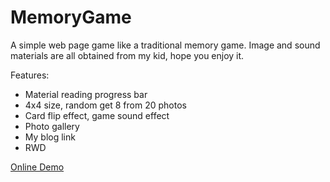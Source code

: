 # MemoryGame

A simple web page game like a traditional memory game. Image and sound materials are all obtained from my kid, hope you enjoy it.

Features:
* Material reading progress bar
* 4x4 size, random get 8 from 20 photos
* Card flip effect, game sound effect
* Photo gallery
* My blog link
* RWD

[Online Demo](https://z29591259.github.io/MemoryGame/index.html)
